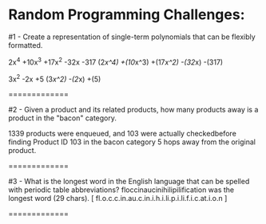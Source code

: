 Random Programming Challenges:
===================

#1 - Create a representation of single-term polynomials that can be flexibly formatted.

2x<sup>4</sup> +10x<sup>3</sup> +17x<sup>2</sup> -32x -317
(2*x^4) +(10*x^3) +(17*x^2) -(32*x) -(317) 

3x<sup>2</sup> -2x +5
(3*x^2) -(2*x) +(5)

=============

#2 - Given a product and its related products, how many products away is a product in the "bacon" category.

1339 products were enqueued, and 103 were actually checkedbefore finding Product ID 103 in the bacon category 5 hops away from the original product.

=============

#3 - What is the longest word in the English language that can be spelled with periodic table abbreviations?
floccinaucinihilipilification was the longest word (29 chars). [ fl.o.c.c.in.au.c.in.i.h.i.li.p.i.li.f.i.c.at.i.o.n ]

=============